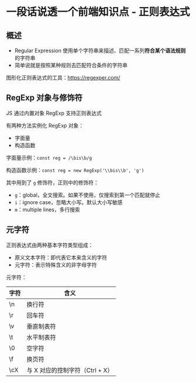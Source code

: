 # 一段话说透一个前端知识点 - 正则表达式

## 概述

* Regular Expression 使用单个字符串来描述、匹配一系列**符合某个语法规则**的字符串
* 简单说就是按照某种规则去匹配符合条件的字符串

图形化正则表达式的工具：https://regexper.com/

## RegExp 对象与修饰符

JS 通过内置对象 RegExp 支持正则表达式

有两种方法实例化 RegExp 对象：

* 字面量
* 构造函数

字面量示例：`const reg = /\bis\b/g`

构造函数示例：`const reg = new RegExp('\\bis\\b', 'g')`

其中用到了 `g` 修饰符，正则中的修饰符：

* `g`：global，全文搜索。如果不使用，仅搜索到第一个匹配就停止
* `i`：ignore case，忽略大小写。默认大小写敏感
* `m`：multiple lines，多行搜索

## 元字符

正则表达式由两种基本字符类型组成：

* 原义文本字符：即代表它本来含义的字符
* 元字符：表示特殊含义的非字母字符

元字符：

字符 | 含义
-- | --
\n | 换行符
\r | 回车符
\v | 垂直制表符
\t | 水平制表符
\0 | 空字符
\f | 换页符
\cX | 与 X 对应的控制字符（Ctrl + X）
